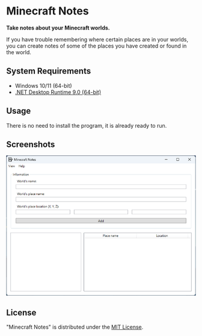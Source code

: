 # Minecraft Notes

**Take notes about your Minecraft worlds.**

If you have trouble remembering where certain places are in your worlds, you can create notes of some of the places you have created or found in the world.

## System Requirements 

- Windows 10/11 (64-bit)
- [.NET Desktop Runtime 9.0 (64-bit)](https://dotnet.microsoft.com/download/dotnet/9.0)

## Usage

There is no need to install the program, it is already ready to run.

## Screenshots

![MainWindow.png](Images/MainWindow.png)

## License

"Minecraft Notes" is distributed under the [MIT License](LICENSE).